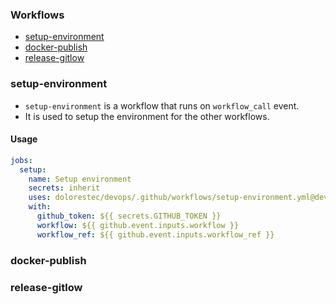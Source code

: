 ### Workflows

- [setup-environment](#setup-environment)
- [docker-publish](#docker-publish)
- [release-gitlow](#release-gitlow)

### setup-environment

- `setup-environment` is a workflow that runs on `workflow_call` event.
- It is used to setup the environment for the other workflows.

#### Usage

```yaml
jobs:  
  setup:
    name: Setup environment
    secrets: inherit
    uses: dolorestec/devops/.github/workflows/setup-environment.yml@develop
    with:
      github_token: ${{ secrets.GITHUB_TOKEN }}
      workflow: ${{ github.event.inputs.workflow }}
      workflow_ref: ${{ github.event.inputs.workflow_ref }}
```

### docker-publish

### release-gitlow

